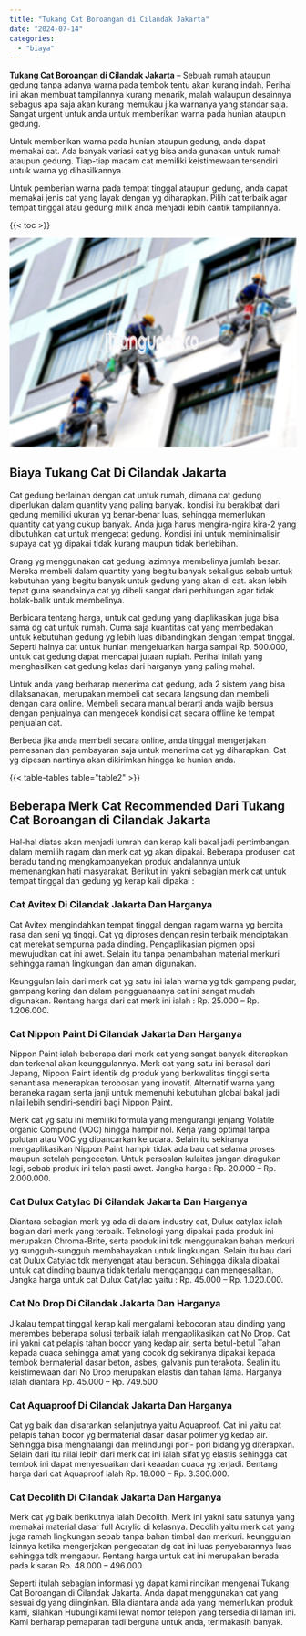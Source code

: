 ```yaml
---
title: "Tukang Cat Boroangan di Cilandak Jakarta"
date: "2024-07-14"
categories: 
  - "biaya"
---
```


**Tukang Cat Boroangan di Cilandak Jakarta** – Sebuah rumah ataupun gedung tanpa adanya warna pada tembok tentu akan kurang indah. Perihal ini akan membuat tampilannya kurang menarik, malah walaupun desainnya sebagus apa saja akan kurang memukau jika warnanya yang standar saja. Sangat urgent untuk anda untuk memberikan warna pada hunian ataupun gedung.

Untuk memberikan warna pada hunian ataupun gedung, anda dapat memakai cat. Ada banyak variasi cat yg bisa anda gunakan untuk rumah ataupun gedung. Tiap-tiap macam cat memiliki keistimewaan tersendiri untuk warna yg dihasilkannya.

Untuk pemberian warna pada tempat tinggal ataupun gedung, anda dapat memakai jenis cat yang layak dengan yg diharapkan. Pilih cat terbaik agar tempat tinggal atau gedung milik anda menjadi lebih cantik tampilannya.

{{< toc >}}

![Tukang Cat Boroangan di Cilandak Jakarta](/images/jasa-cat-murah07.png)

## Biaya Tukang Cat Di Cilandak Jakarta

Cat gedung berlainan dengan cat untuk rumah, dimana cat gedung diperlukan dalam quantity yang paling banyak. kondisi itu berakibat dari gedung memiliki ukuran yg benar-benar luas, sehingga memerlukan quantity cat yang cukup banyak. Anda juga harus mengira-ngira kira-2 yang dibutuhkan cat untuk mengecat gedung. Kondisi ini untuk meminimalisir supaya cat yg dipakai tidak kurang maupun tidak berlebihan.

Orang yg menggunakan cat gedung lazimnya membelinya jumlah besar. Mereka membeli dalam quantity yang begitu banyak sekaligus sebab untuk kebutuhan yang begitu banyak untuk gedung yang akan di cat. akan lebih tepat guna seandainya cat yg dibeli sangat dari perhitungan agar tidak bolak-balik untuk membelinya.

Berbicara tentang harga, untuk cat gedung yang diaplikasikan juga bisa sama dg cat untuk rumah. Cuma saja kuantitas cat yang membedakan untuk kebutuhan gedung yg lebih luas dibandingkan dengan tempat tinggal. Seperti halnya cat untuk hunian mengeluarkan harga sampai Rp. 500.000, untuk cat gedung dapat mencapai jutaan rupiah. Perihal inilah yang menghasilkan cat gedung kelas dari harganya yang paling mahal.

Untuk anda yang berharap menerima cat gedung, ada 2 sistem yang bisa dilaksanakan, merupakan membeli cat secara langsung dan membeli dengan cara online. Membeli secara manual berarti anda wajib bersua dengan penjualnya dan mengecek kondisi cat secara offline ke tempat penjualan cat.

Berbeda jika anda membeli secara online, anda tinggal mengerjakan pemesanan dan pembayaran saja untuk menerima cat yg diharapkan. Cat yg dipesan nantinya akan dikirimkan hingga ke hunian anda.

{{< table-tables table="table2" >}}

## Beberapa Merk Cat Recommended Dari Tukang Cat Boroangan di Cilandak Jakarta

Hal-hal diatas akan menjadi lumrah dan kerap kali bakal jadi pertimbangan dalam memilih ragam dan merk cat yg akan dipakai. Beberapa produsen cat beradu tanding mengkampanyekan produk andalannya untuk memenangkan hati masyarakat. Berikut ini yakni sebagian merk cat untuk tempat tinggal dan gedung yg kerap kali dipakai :

### Cat Avitex Di Cilandak Jakarta Dan Harganya

Cat Avitex mengindahkan tempat tinggal dengan ragam warna yg bercita rasa dan seni yg tinggi. Cat yg diproses dengan resin terbaik menciptakan cat merekat sempurna pada dinding. Pengaplikasian pigmen opsi mewujudkan cat ini awet. Selain itu tanpa penambahan material merkuri sehingga ramah lingkungan dan aman digunakan.

Keunggulan lain dari merk cat yg satu ini ialah warna yg tdk gampang pudar, gampang kering dan dalam pengguanaanya cat ini sangat mudah digunakan. Rentang harga dari cat merk ini ialah : Rp. 25.000 – Rp. 1.206.000.

### Cat Nippon Paint Di Cilandak Jakarta Dan Harganya

Nippon Paint ialah beberapa dari merk cat yang sangat banyak diterapkan dan terkenal akan keunggulannya. Merk cat yang satu ini berasal dari Jepang, Nippon Paint identik dg produk yang berkwalitas tinggi serta senantiasa menerapkan terobosan yang inovatif. Alternatif warna yang beraneka ragam serta janji untuk memenuhi kebutuhan global bakal jadi nilai lebih sendiri-sendiri bagi Nippon Paint.

Merk cat yg satu ini memiliki formula yang mengurangi jenjang Volatile organic Compund (VOC) hingga hampir nol. Kerja yang optimal tanpa polutan atau VOC yg dipancarkan ke udara. Selain itu sekiranya mengaplikasikan Nippon Paint hampir tidak ada bau cat selama proses maupun setelah pengecetan. Untuk persoalan kulaitas jangan diragukan lagi, sebab produk ini telah pasti awet. Jangka harga : Rp. 20.000 – Rp. 2.000.000.

### Cat Dulux Catylac Di Cilandak Jakarta Dan Harganya

Diantara sebagian merk yg ada di dalam industry cat, Dulux catylax ialah bagian dari merk yang terbaik. Teknologi yang dipakai pada produk ini merupakan Chroma-Brite, serta produk ini tdk menggunakan bahan merkuri yg sungguh-sungguh membahayakan untuk lingkungan. Selain itu bau dari cat Dulux Catylac tdk menyengat atau beracun. Sehingga dikala dipakai untuk cat dinding baunya tidak terlalu mengganggu dan mengesalkan. Jangka harga untuk cat Dulux Catylac yaitu : Rp. 45.000 – Rp. 1.020.000.

### Cat No Drop Di Cilandak Jakarta Dan Harganya

Jikalau tempat tinggal kerap kali mengalami kebocoran atau dinding yang merembes beberapa solusi terbaik ialah mengaplikasikan cat No Drop. Cat ini yakni cat pelapis tahan bocor yang kedap air, serta betul-betul Tahan kepada cuaca sehingga amat yang cocok dg sekiranya dipakai kepada tembok bermaterial dasar beton, asbes, galvanis pun terakota. Sealin itu keistimewaan dari No Drop merupakan elastis dan tahan lama. Harganya ialah diantara Rp. 45.000 – Rp. 749.500

### Cat Aquaproof Di Cilandak Jakarta Dan Harganya

Cat yg baik dan disarankan selanjutnya yaitu Aquaproof. Cat ini yaitu cat pelapis tahan bocor yg bermaterial dasar dasar polimer yg kedap air. Sehingga bisa menghalangi dan melindungi pori- pori bidang yg diterapkan. Selain dari itu nilai lebih dari merk cat ini ialah sifat yg elastis sehingga cat tembok ini dapat menyesuaikan dari keaadan cuaca yg terjadi. Bentang harga dari cat Aquaproof ialah Rp. 18.000 – Rp. 3.300.000.

### Cat Decolith Di Cilandak Jakarta Dan Harganya

Merk cat yg baik berikutnya ialah Decolith. Merk ini yakni satu satunya yang memakai material dasar full Acrylic di kelasnya. Decolih yaitu merk cat yang juga ramah lingkungan sebab tanpa bahan timbal dan merkuri. keunggulan lainnya ketika mengerjakan pengecatan dg cat ini luas penyebarannya luas sehingga tdk mengapur. Rentang harga untuk cat ini merupakan berada pada kisaran Rp. 48.000 – 496.000.

Seperti itulah sebagian informasi yg dapat kami rincikan mengenai Tukang Cat Boroangan di Cilandak Jakarta. Anda dapat menggunakan cat yang sesuai dg yang diinginkan. Bila diantara anda ada yang memerlukan produk kami, silahkan Hubungi kami lewat nomor telepon yang tersedia di laman ini. Kami berharap pemaparan tadi berguna untuk anda, terimakasih banyak.
